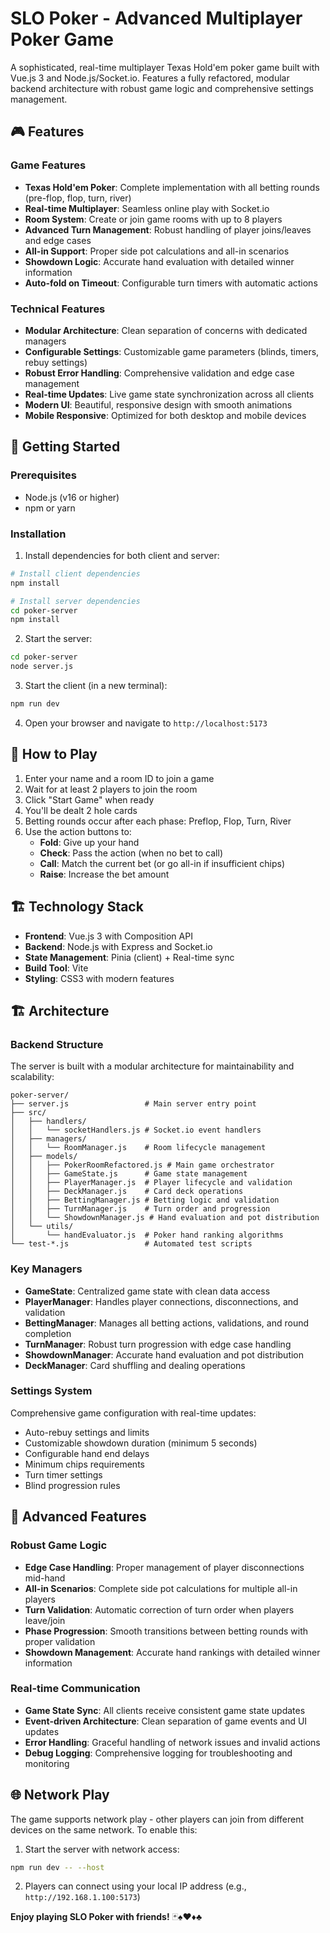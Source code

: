 # SLO Poker - Advanced Multiplayer Poker Game

A sophisticated, real-time multiplayer Texas Hold'em poker game built with Vue.js 3 and Node.js/Socket.io. Features a fully refactored, modular backend architecture with robust game logic and comprehensive settings management.

## 🎮 Features

### Game Features
- **Texas Hold'em Poker**: Complete implementation with all betting rounds (pre-flop, flop, turn, river)
- **Real-time Multiplayer**: Seamless online play with Socket.io
- **Room System**: Create or join game rooms with up to 8 players
- **Advanced Turn Management**: Robust handling of player joins/leaves and edge cases
- **All-in Support**: Proper side pot calculations and all-in scenarios
- **Showdown Logic**: Accurate hand evaluation with detailed winner information
- **Auto-fold on Timeout**: Configurable turn timers with automatic actions

### Technical Features
- **Modular Architecture**: Clean separation of concerns with dedicated managers
- **Configurable Settings**: Customizable game parameters (blinds, timers, rebuy settings)
- **Robust Error Handling**: Comprehensive validation and edge case management
- **Real-time Updates**: Live game state synchronization across all clients
- **Modern UI**: Beautiful, responsive design with smooth animations
- **Mobile Responsive**: Optimized for both desktop and mobile devices

## 🚀 Getting Started

### Prerequisites
- Node.js (v16 or higher)
- npm or yarn

### Installation

1. Install dependencies for both client and server:
```bash
# Install client dependencies
npm install

# Install server dependencies
cd poker-server
npm install
```

2. Start the server:
```bash
cd poker-server
node server.js
```

3. Start the client (in a new terminal):
```bash
npm run dev
```

4. Open your browser and navigate to `http://localhost:5173`

## 🎯 How to Play

1. Enter your name and a room ID to join a game
2. Wait for at least 2 players to join the room
3. Click "Start Game" when ready
4. You'll be dealt 2 hole cards
5. Betting rounds occur after each phase: Preflop, Flop, Turn, River
6. Use the action buttons to:
   - **Fold**: Give up your hand
   - **Check**: Pass the action (when no bet to call)
   - **Call**: Match the current bet (or go all-in if insufficient chips)
   - **Raise**: Increase the bet amount

## 🏗️ Technology Stack

- **Frontend**: Vue.js 3 with Composition API
- **Backend**: Node.js with Express and Socket.io
- **State Management**: Pinia (client) + Real-time sync
- **Build Tool**: Vite
- **Styling**: CSS3 with modern features

## 🏗️ Architecture

### Backend Structure
The server is built with a modular architecture for maintainability and scalability:

```
poker-server/
├── server.js                 # Main server entry point
├── src/
│   ├── handlers/
│   │   └── socketHandlers.js # Socket.io event handlers
│   ├── managers/
│   │   └── RoomManager.js    # Room lifecycle management
│   ├── models/
│   │   ├── PokerRoomRefactored.js # Main game orchestrator
│   │   ├── GameState.js      # Game state management
│   │   ├── PlayerManager.js  # Player lifecycle and validation
│   │   ├── DeckManager.js    # Card deck operations
│   │   ├── BettingManager.js # Betting logic and validation
│   │   ├── TurnManager.js    # Turn order and progression
│   │   └── ShowdownManager.js # Hand evaluation and pot distribution
│   └── utils/
│       └── handEvaluator.js  # Poker hand ranking algorithms
└── test-*.js                 # Automated test scripts
```

### Key Managers
- **GameState**: Centralized game state with clean data access
- **PlayerManager**: Handles player connections, disconnections, and validation
- **BettingManager**: Manages all betting actions, validations, and round completion
- **TurnManager**: Robust turn progression with edge case handling
- **ShowdownManager**: Accurate hand evaluation and pot distribution
- **DeckManager**: Card shuffling and dealing operations

### Settings System
Comprehensive game configuration with real-time updates:
- Auto-rebuy settings and limits
- Customizable showdown duration (minimum 5 seconds)
- Configurable hand end delays
- Minimum chips requirements
- Turn timer settings
- Blind progression rules

## 🎯 Advanced Features

### Robust Game Logic
- **Edge Case Handling**: Proper management of player disconnections mid-hand
- **All-in Scenarios**: Complete side pot calculations for multiple all-in players
- **Turn Validation**: Automatic correction of turn order when players leave/join
- **Phase Progression**: Smooth transitions between betting rounds with proper validation
- **Showdown Management**: Accurate hand rankings with detailed winner information

### Real-time Communication
- **Game State Sync**: All clients receive consistent game state updates
- **Event-driven Architecture**: Clean separation of game events and UI updates
- **Error Handling**: Graceful handling of network issues and invalid actions
- **Debug Logging**: Comprehensive logging for troubleshooting and monitoring

## 🌐 Network Play

The game supports network play - other players can join from different devices on the same network. To enable this:

1. Start the server with network access:
```bash
npm run dev -- --host
```

2. Players can connect using your local IP address (e.g., `http://192.168.1.100:5173`)

**Enjoy playing SLO Poker with friends!** 🃏♠️♥️♦️♣️
